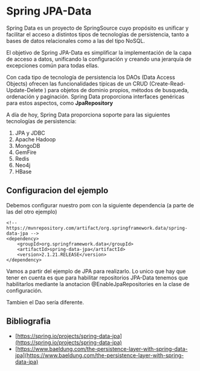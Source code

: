 # Spring JPA-Data

Spring Data es un proyecto de SpringSource cuyo propósito es unificar y facilitar el acceso a distintos tipos de tecnologías de persistencia, tanto a bases de datos relacionales como a las del tipo NoSQL.

El objetivo de Spring JPA-Data es simplificar la implementación de la capa de acceso a datos, unificando la configuración y creando una jerarquía de excepciones común para todas ellas.

Con cada tipo de tecnología de persistencia los DAOs (Data Access Objects) ofrecen las funcionalidades típicas de un CRUD (Create-Read-Update-Delete ) para objetos de dominio propios, métodos de busqueda, ordenación y paginación. Spring Data proporciona interfaces genéricas para estos aspectos, como <b>JpaRepository</b>

A día de hoy, Spring Data proporciona soporte para las siguientes tecnologías de persistencia:

1. JPA y JDBC
2. Apache Hadoop
3. MongoDB
4. GemFire
5. Redis
6. Neo4j
7. HBase

## Configuracion del ejemplo

Debemos configurar nuestro pom con la siguiente dependencia (a parte de las del otro ejemplo)

	<!-- https://mvnrepository.com/artifact/org.springframework.data/spring-data-jpa -->
	<dependency>
	    <groupId>org.springframework.data</groupId>
	    <artifactId>spring-data-jpa</artifactId>
	    <version>2.1.21.RELEASE</version>
	</dependency>

Vamos a partir del ejemplo de JPA para realizarlo. Lo unico que hay que tener en cuenta es que para habilitar repositorios JPA-Data tenemos que habilitarlos mediante la anotacion @EnableJpaRepositories en la clase de configuración.

Tambien el Dao sería diferente.

## Bibliografia

- [https://spring.io/projects/spring-data-jpa](https://spring.io/projects/spring-data-jpa) 
- [https://www.baeldung.com/the-persistence-layer-with-spring-data-jpa](https://www.baeldung.com/the-persistence-layer-with-spring-data-jpa)
